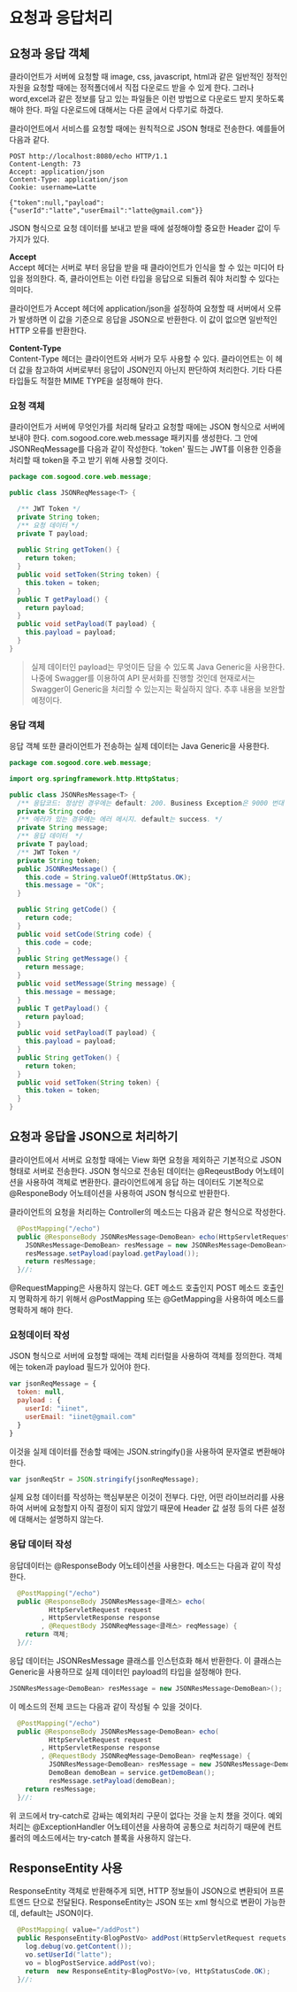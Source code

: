 # 요청과 응답처리

## 요청과 응답 객체

클라이언트가 서버에 요청할 때 image, css, javascript, html과 같은 일반적인 정적인 자원을 요청할 때에는 정적폴더에서 직접 다운로드 받을 수 있게 한다. 그러나 word,excel과 같은 정보를 담고 있는 파일들은 이런 방법으로 다운로드 받지 못하도록 해야 한다. 파일 다운로드에 대해서는 다른 글에서 다루기로 하겠다.

클라이언트에서 서비스를 요청할 때에는 원칙적으로 JSON 형태로 전송한다. 예를들어 다음과 같다.

```
POST http://localhost:8080/echo HTTP/1.1
Content-Length: 73
Accept: application/json
Content-Type: application/json
Cookie: username=Latte

{"token":null,"payload":{"userId":"latte","userEmail":"latte@gmail.com"}}
```

JSON 형식으로 요청 데이터를 보내고 받을 때에 설정해야할 중요한 Header 값이 두 가지가 있다.

**Accept**\
Accept 헤더는 서버로 부터 응답을 받을 때 클라이언트가 인식을 할 수 있는 미디어 타입을 정의한다. 즉, 클라이언트는 이런 타입을 응답으로 되돌려 줘야 처리할 수 있다는 의미다.

클라이언트가 Accept 헤더에 application/json을 설정하여 요청할 때 서버에서 오류가 발생하면 이 값을 기준으로 응답을 JSON으로 반환한다. 이 값이 없으면 일반적인 HTTP 오류를 반환한다.

**Content-Type**\
Content-Type 헤더는 클라이언트와 서버가 모두 사용할 수 있다. 클라이언트는 이 헤더 값을 참고하여 서버로부터 응답이 JSON인지 아닌지 판단하여 처리한다. 기타 다른 타입들도 적절한 MIME TYPE을 설정해야 한다.

### 요청 객체

클라이언트가 서버에 무엇인가를 처리해 달라고 요청할 때에는 JSON 형식으로 서버에 보내야 한다. com.sogood.core.web.message 패키지를 생성한다. 그 안에 JSONReqMessage를 다음과 같이 작성한다. 'token' 필드는 JWT를 이용한 인증을 처리할 때 token을 주고 받기 위해 사용할 것이다.

```java
package com.sogood.core.web.message;

public class JSONReqMessage<T> {

  /** JWT Token */
  private String token;
  /** 요청 데이터 */
  private T payload;
  
  public String getToken() {
    return token;
  }
  public void setToken(String token) {
    this.token = token;
  }
  public T getPayload() {
    return payload;
  }
  public void setPayload(T payload) {
    this.payload = payload;
  }
}
```

> 실제 데이터인 payload는 무엇이든 담을 수 있도록 Java Generic을 사용한다. 나중에 Swagger를 이용하여 API 문서화를 진행할 것인데 현재로서는 Swagger이 Generic을 처리할 수 있는지는 확실하지 않다. 추후 내용을 보완할 예정이다.

### 응답 객체

응답 객쳬 또한 클라이언트가 전송하는 실제 데이터는 Java Generic을 사용한다.

```java
package com.sogood.core.web.message;

import org.springframework.http.HttpStatus;

public class JSONResMessage<T> {
  /** 응답코드: 정상인 경우에는 default: 200. Business Exception은 9000 번대 사용 */
  private String code;
  /** 에러가 있는 경우에는 에러 메시지. default는 success. */
  private String message;
  /** 응답 데이터  */
  private T payload;
  /** JWT Token */
  private String token;
  public JSONResMessage() {
    this.code = String.valueOf(HttpStatus.OK);
    this.message = "OK"; 
  }

  public String getCode() {
    return code;
  }
  public void setCode(String code) {
    this.code = code;
  }
  public String getMessage() {
    return message;
  }
  public void setMessage(String message) {
    this.message = message;
  }
  public T getPayload() {
    return payload;
  }
  public void setPayload(T payload) {
    this.payload = payload;
  }
  public String getToken() {
    return token;
  }
  public void setToken(String token) {
    this.token = token;
  } 
}
```

## 요청과 응답을 JSON으로 처리하기

클라이언트에서 서버로 요청할 때에는 View 화면 요청을 제외하곤 기본적으로 JSON 형태로 서버로 전송한다. JSON 형식으로 전송된 데이터는 @ReqeustBody 어노테이션을 사용하여 객체로 변환한다. 클라이언트에게 응답 하는 데이터도 기본적으로 @ResponeBody 어노테이션을 사용하여 JSON 형식으로 반환한다.

클라이언트의 요청을 처리하는 Controller의 메소드는 다음과 같은 형식으로 작성한다.

```java
  @PostMapping("/echo")
  public @ResponseBody JSONResMessage<DemoBean> echo(HttpServletRequest request, HttpServletResponse response, @RequestBody JSONReqMessage<DemoBean> payload) {
    JSONResMessage<DemoBean> resMessage = new JSONResMessage<DemoBean>();
    resMessage.setPayload(payload.getPayload());
    return resMessage; 
  }//:
```

@RequestMapping은 사용하지 않는다. GET 메소드 호출인지 POST 메소드 호출인지 명확하게 하기 위해서 @PostMapping 또는 @GetMapping을 사용하여 메소드를 명확하게 해야 한다.

### 요청데이터 작성

JSON 형식으로 서버에 요청할 때에는 객체 리터럴을 사용하여 객체를 정의한다. 객체에는 token과 payload 필드가 있어야 한다.

```javascript
var jsonReqMessage = { 
  token: null, 
  payload : {
    userId: "iinet",
    userEmail: "iinet@gmail.com" 
  }
}
```

이것을 실제 데이터를 전송할 때에는 JSON.stringify()을 사용하여 문자열로 변환해야 한다.

```javascript
var jsonReqStr = JSON.stringify(jsonReqMessage);
```

실제 요청 데이터를 작성하는 핵심부분은 이것이 전부다. 다만, 어떤 라이브러리를 사용하여 서버에 요청할지 아직 결정이 되지 않았기 때문에 Header 값 설정 등의 다른 설정에 대해서는 설명하지 않는다.

### 응답 데이터 작성

응답데이터는 @ResponseBody 어노테이션을 사용한다. 메소드는 다음과 같이 작성한다.

```java
  @PostMapping("/echo")
  public @ResponseBody JSONResMessage<클래스> echo(
          HttpServletRequest request
        , HttpServletResponse response
        , @RequestBody JSONReqMessage<클래스> reqMessage) {
    return 객체; 
  }//:
```

응답 데이터는 JSONResMessage 클래스를 인스턴흐화 해서 반환한다. 이 클래스는 Generic을 사용하므로 실제 데이터인 payload의 타입을 설정해야 한다.

```java
JSONResMessage<DemoBean> resMessage = new JSONResMessage<DemoBean>();
```

이 메소드의 전체 코드는 다음과 같이 작성될 수 있을 것이다.

```java
  @PostMapping("/echo")
  public @ResponseBody JSONResMessage<DemoBean> echo(
          HttpServletRequest request
        , HttpServletResponse response
        , @RequestBody JSONReqMessage<DemoBean> reqMessage) {
          JSONResMessage<DemoBean> resMessage = new JSONResMessage<DemoBean>();
          DemoBean demoBean = service.getDemoBean();
          resMessage.setPayload(demoBean);
    return resMessage; 
  }//:
```

위 코드에서 try-catch로 감싸는 예외처리 구문이 없다는 것을 눈치 챘을 것이다. 예외처리는 @ExceptionHandler 어노테이션을 사용하여 공통으로 처리하기 때문에 컨트롤러의 메소드에서는 try-catch 블록을 사용하지 않는다.

## ResponseEntity 사용

ResponseEntity 객체로 반환해주게 되면, HTTP 정보들이 JSON으로 변환되어 프론트엔드 단으로 전달된다. ResponseEntity는 JSON 또는 xml 형식으로 변환이 가능한데, default는 JSON이다.

```java
  @PostMapping( value="/addPost")
  public ResponseEntity<BlogPostVo> addPost(HttpServletRequest requets, HttpServletResponse response, @RequestBody BlogPostVo vo) throws IOException {
    log.debug(vo.getContent());
    vo.setUserId("latte");
    vo = blogPostService.addPost(vo);
    return  new ResponseEntity<BlogPostVo>(vo, HttpStatusCode.OK);
  }//:
```
